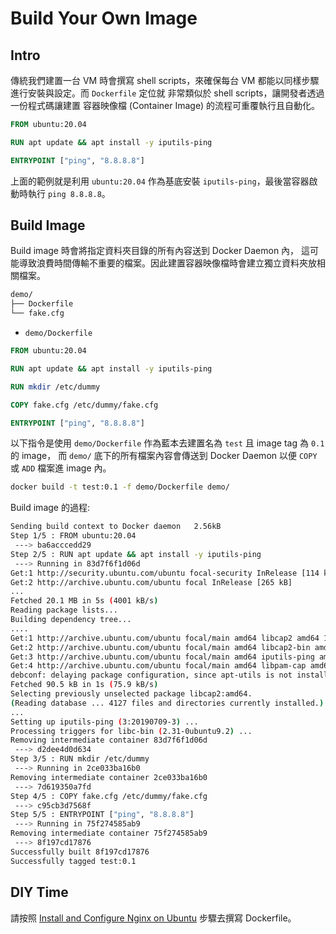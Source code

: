 # Build Your Own Image

## Intro

傳統我們建置一台 VM 時會撰寫 shell scripts，來確保每台
VM 都能以同樣步驟進行安裝與設定。而 `Dockerfile` 定位就
非常類似於 shell scripts，讓開發者透過一份程式碼讓建置
容器映像檔 (Container Image) 的流程可重覆執行且自動化。

```dockerfile
FROM ubuntu:20.04

RUN apt update && apt install -y iputils-ping

ENTRYPOINT ["ping", "8.8.8.8"]
```

上面的範例就是利用 `ubuntu:20.04` 作為基底安裝 `iputils-ping`，最後當容器啟動時執行 `ping 8.8.8.8`。

## Build Image

Build image 時會將指定資料夾目錄的所有內容送到 Docker Daemon 內，
這可能導致浪費時間傳輸不重要的檔案。因此建置容器映像檔時會建立獨立資料夾放相關檔案。

```bash
demo/
├── Dockerfile
└── fake.cfg
```

* `demo/Dockerfile`
```dockerfile
FROM ubuntu:20.04

RUN apt update && apt install -y iputils-ping

RUN mkdir /etc/dummy

COPY fake.cfg /etc/dummy/fake.cfg

ENTRYPOINT ["ping", "8.8.8.8"]
```

以下指令是使用 `demo/Dockerfile` 作為藍本去建置名為 `test` 且 image tag 為 `0.1` 的 image，
而 `demo/` 底下的所有檔案內容會傳送到 Docker Daemon 以便 `COPY` 或 `ADD` 檔案進 image 內。

```bash
docker build -t test:0.1 -f demo/Dockerfile demo/
```

Build image 的過程:

```bash
Sending build context to Docker daemon   2.56kB
Step 1/5 : FROM ubuntu:20.04
 ---> ba6acccedd29
Step 2/5 : RUN apt update && apt install -y iputils-ping
 ---> Running in 83d7f6f1d06d
Get:1 http://security.ubuntu.com/ubuntu focal-security InRelease [114 kB]
Get:2 http://archive.ubuntu.com/ubuntu focal InRelease [265 kB]
...
Fetched 20.1 MB in 5s (4001 kB/s)
Reading package lists...
Building dependency tree...
....
Get:1 http://archive.ubuntu.com/ubuntu focal/main amd64 libcap2 amd64 1:2.32-1 [15.9 kB]
Get:2 http://archive.ubuntu.com/ubuntu focal/main amd64 libcap2-bin amd64 1:2.32-1 [26.2 kB]
Get:3 http://archive.ubuntu.com/ubuntu focal/main amd64 iputils-ping amd64 3:20190709-3 [40.1 kB]
Get:4 http://archive.ubuntu.com/ubuntu focal/main amd64 libpam-cap amd64 1:2.32-1 [8352 B]
debconf: delaying package configuration, since apt-utils is not installed
Fetched 90.5 kB in 1s (75.9 kB/s)
Selecting previously unselected package libcap2:amd64.
(Reading database ... 4127 files and directories currently installed.)
...
Setting up iputils-ping (3:20190709-3) ...
Processing triggers for libc-bin (2.31-0ubuntu9.2) ...
Removing intermediate container 83d7f6f1d06d
 ---> d2dee4d0d634
Step 3/5 : RUN mkdir /etc/dummy
 ---> Running in 2ce033ba16b0
Removing intermediate container 2ce033ba16b0
 ---> 7d619350a7fd
Step 4/5 : COPY fake.cfg /etc/dummy/fake.cfg
 ---> c95cb3d7568f
Step 5/5 : ENTRYPOINT ["ping", "8.8.8.8"]
 ---> Running in 75f274585ab9
Removing intermediate container 75f274585ab9
 ---> 8f197cd17876
Successfully built 8f197cd17876
Successfully tagged test:0.1
```

## DIY Time

請按照 [Install and Configure Nginx on Ubuntu](https://ubuntu.com/tutorials/install-and-configure-nginx#1-overview) 
步驟去撰寫 Dockerfile。